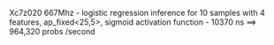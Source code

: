 Xc7z020 667Mhz - logistic regression inference for 10 samples with 4 features, ap_fixed<25,5>, sigmoid activation function - 10370 ns ==> 964,320 probs /second
